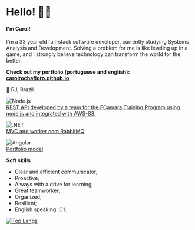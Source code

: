 # Hello! 🙋‍♀️

#### I'm Carol!
I'm a 33 year old full-stack software developer, currently studying Systems Analysis and Development. Solving a problem for me is like leveling up in a game, and I strongly believe technology can transform the world for the better.

**Check out my portfolio (portuguese and english):  [carolrochafloro.github.io](https://carolrochafloro.github.io/)**

📍 RJ, Brazil. 

![Node.js](https://img.shields.io/badge/Node%20js-339933?style=for-the-badge&logo=nodedotjs&logoColor=white)  
[REST API developed by a team for the FCamara Training Program using node.js and integrated with AWS-S3.](https://github.com/carolrochafloro/teste-deploy)    

![.NET](https://img.shields.io/badge/.NET-512BD4?style=for-the-badge&logo=dotnet&logoColor=white)  
[MVC and worker com RabbitMQ](https://github.com/carolrochafloro/microservices-email-rabbitmq)  

![Angular](https://img.shields.io/badge/Angular-DD0031?style=for-the-badge&logo=angular&logoColor=white)  
[Portfolio model](https://github.com/carolrochafloro/curso-angular-portfolio)  

  **Soft skills**
  - Clear and efficient communicator;
  - Proactive;
  - Always with a drive for learning;
  - Great teamworker;
  - Organized;
  - Resilient;
  - English speaking: C1.

[![Top Langs](https://github-readme-stats.vercel.app/api/top-langs/?username=carolrochafloro)](https://github.com/anuraghazra/github-readme-stats)

